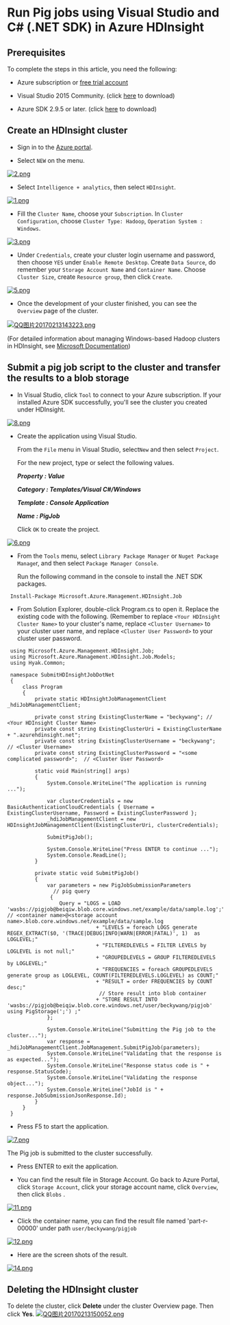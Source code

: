 # Run Pig jobs using Visual Studio and C# (.NET SDK) in Azure HDInsight
## Prerequisites

To complete the steps in this article, you need the following:
  
* Azure subscription or [free trial account](https://azure.microsoft.com/en-us/free/)

* Visual Studio 2015 Community. (click [here](https://www.visualstudio.com/downloads/) to download)

* Azure SDK 2.9.5 or later. (click [here](https://www.microsoft.com/en-us/download/details.aspx?id=54289) to download)

## Create an HDInsight cluster
  * Sign in to the [Azure portal](https://portal.azure.com/).

  * Select `NEW` on the menu.

[![2.png](https://s18.postimg.org/hyu7el4zd/image.png)](https://postimg.org/image/v2zrr9x11/)

  * Select `Intelligence + analytics`, then select `HDInsight`.

[![1.png](https://s14.postimg.org/nmtgy0r1d/image.png)](https://postimg.org/image/y9na3fz6l/)

  * Fill the `Cluster Name`, choose your `Subscription`. In `Cluster Configuration`, choose `Cluster Type: Hadoop`, `Operation System : Windows`.

[![3.png](https://s22.postimg.org/yv8arb4z5/image.png)](https://postimg.org/image/z7zoxhn8t/)

  * Under `Credentials`, create your cluster login username and password, then choose `YES` under `Enable Remote Desktop`. 
Create `Data Source`, do remember your `Storage Account Name` and `Container Name`. Choose `Cluster Size`, create `Resource group`, then click `Create`.

[![5.png](https://s32.postimg.org/com31b7k5/image.png)](https://postimg.org/image/bmbwiroqp/)

  * Once the development of your cluster finished, you can see the `Overview` page of the cluster.

[![QQ图片20170213143223.png](https://s2.postimg.org/a0wr1bgax/QQ_20170213143223.png)](https://postimg.org/image/3n7ny2bet/)

(For detailed information about managing Windows-based Hadoop clusters in HDInsight, see [Microsoft Documentation](https://docs.microsoft.com/en-us/azure/hdinsight/hdinsight-administer-use-management-portal#connect-to-clusters-using-rdp))
## Submit a pig job script to the cluster and transfer the results to a blob storage

  * In Visual Studio, click `Tool` to connect to your Azure subscription. If your installed Azure SDK successfully, you'll see the cluster you created under HDInsight.

[![8.png](https://s28.postimg.org/5hquud9j1/image.png)](https://postimg.org/image/6wsfj3am1/)

  * Create the application using Visual Studio.

    From the `File` menu in Visual Studio, select`New` and then select `Project`.

    For the new project, type or select the following values.

    **_Property	: Value_**

    **_Category	: Templates/Visual C#/Windows_**

    **_Template	: Console Application_**

    **_Name : PigJob_**
    
    Click `OK` to create the project.

[![6.png](https://s2.postimg.org/3xblhe0c9/image.png)](https://postimg.org/image/wzpvk7mlx/)

  * From the `Tools` menu, select `Library Package Manager` or `Nuget Package Manage`r, and then select `Package Manager Console`.

    Run the following command in the console to install the .NET SDK packages.
```
 Install-Package Microsoft.Azure.Management.HDInsight.Job
```
  * From Solution Explorer, double-click Program.cs to open it. Replace the existing code with the following. (Remember to replace `<Your HDInsight Cluster Name>` to your cluster's name, replace `<Cluster Username>` to your cluster user name, and  replace `<Cluster User Password>` to your cluster user password.

```
 using Microsoft.Azure.Management.HDInsight.Job;
 using Microsoft.Azure.Management.HDInsight.Job.Models;
 using Hyak.Common;

 namespace SubmitHDInsightJobDotNet
 {
     class Program
     {
         private static HDInsightJobManagementClient _hdiJobManagementClient;

         private const string ExistingClusterName = "beckywang"; // <Your HDInsight Cluster Name>
         private const string ExistingClusterUri = ExistingClusterName + ".azurehdinsight.net";
         private const string ExistingClusterUsername = "beckywang";  // <Cluster Username>
         private const string ExistingClusterPassword = "<some complicated password>";  // <Cluster User Password>

         static void Main(string[] args)
         {
             System.Console.WriteLine("The application is running ...");

             var clusterCredentials = new BasicAuthenticationCloudCredentials { Username = ExistingClusterUsername, Password = ExistingClusterPassword };
             _hdiJobManagementClient = new HDInsightJobManagementClient(ExistingClusterUri, clusterCredentials);

             SubmitPigJob();

             System.Console.WriteLine("Press ENTER to continue ...");
             System.Console.ReadLine();
         }

         private static void SubmitPigJob()
         {
             var parameters = new PigJobSubmissionParameters
               // pig query
              {
                 Query = "LOGS = LOAD 'wasbs://pigjob@beiqiw.blob.core.windows.net/example/data/sample.log';" // <container name>@<storage account name>.blob.core.windows.net/example/data/sample.log
                             + "LEVELS = foreach LOGS generate REGEX_EXTRACT($0, '(TRACE|DEBUG|INFO|WARN|ERROR|FATAL)', 1)  as LOGLEVEL;"
                             + "FILTEREDLEVELS = FILTER LEVELS by LOGLEVEL is not null;"
                             + "GROUPEDLEVELS = GROUP FILTEREDLEVELS by LOGLEVEL;"
                             + "FREQUENCIES = foreach GROUPEDLEVELS generate group as LOGLEVEL, COUNT(FILTEREDLEVELS.LOGLEVEL) as COUNT;"
                             + "RESULT = order FREQUENCIES by COUNT desc;"
                              // Store result into blob container
                             + "STORE RESULT INTO 'wasbs://pigjob@beiqiw.blob.core.windows.net/user/beckywang/pigjob' using PigStorage(';') ;"
             };

             System.Console.WriteLine("Submitting the Pig job to the cluster...");
             var response = _hdiJobManagementClient.JobManagement.SubmitPigJob(parameters);
             System.Console.WriteLine("Validating that the response is as expected...");
             System.Console.WriteLine("Response status code is " + response.StatusCode);
             System.Console.WriteLine("Validating the response object...");
             System.Console.WriteLine("JobId is " + response.JobSubmissionJsonResponse.Id);
         }
     }
 }

```

  * Press F5 to start the application.

[![7.png](https://s24.postimg.org/yh8e1h739/image.png)](https://postimg.org/image/ld2tosf1d/)

  The Pig job is submitted to the cluster successfully.

  * Press ENTER to exit the application.

  * You can find the result file in Storage Account. Go back to Azure Portal, click `Storage Account`, click your storage account name, click `Overview`, then click `Blobs` .

[![11.png](https://s31.postimg.org/49wnxiumj/image.png)](https://postimg.org/image/49wnxiumf/)

  * Click the container name, you can find the result file named 'part-r-00000' under path `user/beckywang/pigjob`

[![12.png](https://s2.postimg.org/484afloxl/image.png)](https://postimg.org/image/8h90hrs6t/)

  * Here are the screen shots of the result.
 
[![14.png](https://s12.postimg.org/t5d1kn14t/image.png)](https://postimg.org/image/3mkp7mhkp/)

## Deleting the HDInsight cluster

To delete the cluster, click **Delete** under the cluster Overview page. Then click **Yes**.
[![QQ图片20170213150052.png](https://s31.postimg.org/ynrdtkdbf/QQ_20170213150052.png)](https://postimg.org/image/hzzvr2ijr/)
